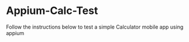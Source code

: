 # Appium-Calc-Test
Follow the instructions below to test a simple Calculator mobile app using appium 
